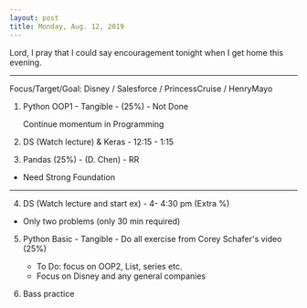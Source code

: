 ```yaml
---
layout: post
title: Monday, Aug. 12, 2019
---
```


Lord, I pray that I could say encouragement tonight when I get home this evening.
  
-------------------

Focus/Target/Goal: Disney / Salesforce / PrincessCruise / HenryMayo 


1. Python OOP1 - Tangible - (25%) - Not Done

   Continue momentum in Programming



2. DS (Watch lecture) & Keras - 12:15 - 1:15
  
3. Pandas (25%) - (D. Chen) - RR
 - Need Strong Foundation
 
-------------------

4. DS (Watch lecture and start ex) - 4- 4:30 pm (Extra %)
  - Only two problems (only 30 min required)

5. Python Basic - Tangible - Do all exercise from Corey Schafer's video (25%)
     - To Do: focus on OOP2, List, series etc.
     - Focus on Disney and any general companies   
 
 6. Bass practice 
